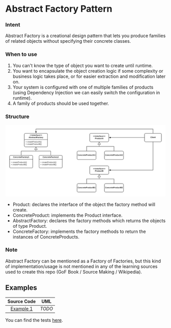 # Abstract Factory Pattern

### Intent

Abstract Factory is a creational design pattern that lets you produce families of related objects without specifying their concrete classes.

### When to use

1. You can't know the type of object you want to create until runtime.
2. You want to encapsulate the object creation logic if some complexity or business logic takes place, or for easier extraction and modification later on.
3. Your system is configured with one of multiple families of products \(using Dependency Injection we can easily switch the configuration in runtime\).
4. A family of products should be used together.

### Structure

![](../../.gitbook/assets/AbstractFactory.png)

* Product: declares the interface of the object the factory method will create.
* ConcreteProduct: implements the Product interface.
* AbstractFactory: declares the factory methods which returns the objects of type Product.
* ConcreteFactory: implements the factory methods to return the instances of ConcreteProducts.

### Note

Abstract Factory can be mentioned as a Factory of Factories, but this kind of implementation/usage is not mentioned in any of the learning sources used to create this repo \(GoF Book / Source Making / Wikipedia\).

## Examples

| Source Code | UML |
| :---: | :---: |
| [Example 1](https://github.com/khaled-hamam/ts-design-patterns/tree/9a9bacf47635b736d3fdc4ffdb6fc5abb1e729f8/library/Creational%20Patterns/Abstract%20Factory/example_1.ts) | _TODO_ |

You can find the tests [here](https://github.com/khaled-hamam/ts-design-patterns/tree/9a9bacf47635b736d3fdc4ffdb6fc5abb1e729f8/library/Creational%20Patterns/Abstract%20Factory/index.test.ts).

